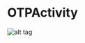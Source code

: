 # OTPActivity

![alt tag](http://iamrohitsuthar.000webhostapp.com/android/AndroidOTP/android_otp_github.png "Hello")
